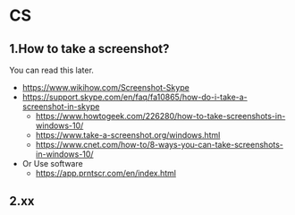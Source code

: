 # CS

## 1.How to take a screenshot?

You can read this later.

- https://www.wikihow.com/Screenshot-Skype
- https://support.skype.com/en/faq/fa10865/how-do-i-take-a-screenshot-in-skype
  - https://www.howtogeek.com/226280/how-to-take-screenshots-in-windows-10/
  - https://www.take-a-screenshot.org/windows.html
  - https://www.cnet.com/how-to/8-ways-you-can-take-screenshots-in-windows-10/
- Or Use software
  - https://app.prntscr.com/en/index.html



## 2.xx 

